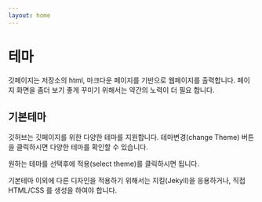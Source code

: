 ```yaml
---
layout: home
---
```

# 테마
깃페이지는 저장소의 html, 마크다운 페이지를 기반으로 웹페이지를 출력합니다. 페이지 화면을 좀더 보기 좋게 꾸미기 위해서는 약간의 노력이 더 필요 합니다.

## 기본테마
깃허브는 깃페이지를 위한 다양한 테마를 지원합니다. 테마변경(change Theme) 버튼을 클릭하시면 다양한 테마를 확인할 수 있습니다. 

원하는 테마를 선택후에 적용(select theme)를 클릭하시면 됩니다. 

기본테마 이외에 다른 디자인을 적용하기 위해서는 지킬(Jekyll)을 응용하거나, 직접 HTML/CSS 를 생성을 하여야 합니다.